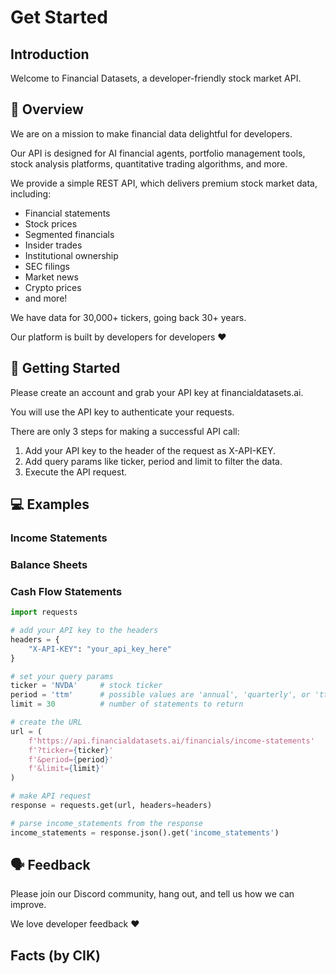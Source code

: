 # Get Started

## Introduction
Welcome to Financial Datasets, a developer-friendly stock market API.

## 👋 Overview
We are on a mission to make financial data delightful for developers.

Our API is designed for AI financial agents, portfolio management tools, stock analysis platforms, quantitative trading algorithms, and more.

We provide a simple REST API, which delivers premium stock market data, including:

- Financial statements
- Stock prices
- Segmented financials
- Insider trades
- Institutional ownership
- SEC filings
- Market news
- Crypto prices
- and more!

We have data for 30,000+ tickers, going back 30+ years.

Our platform is built by developers for developers ❤️

## 🚀 Getting Started
Please create an account and grab your API key at financialdatasets.ai.

You will use the API key to authenticate your requests.

There are only 3 steps for making a successful API call:

1. Add your API key to the header of the request as X-API-KEY.
2. Add query params like ticker, period and limit to filter the data.
3. Execute the API request.

## 💻 Examples

### Income Statements

### Balance Sheets

### Cash Flow Statements

```python
import requests

# add your API key to the headers
headers = {
    "X-API-KEY": "your_api_key_here"
}

# set your query params
ticker = 'NVDA'     # stock ticker
period = 'ttm'      # possible values are 'annual', 'quarterly', or 'ttm'
limit = 30          # number of statements to return

# create the URL
url = (
    f'https://api.financialdatasets.ai/financials/income-statements'
    f'?ticker={ticker}'
    f'&period={period}'
    f'&limit={limit}'
)

# make API request
response = requests.get(url, headers=headers)

# parse income_statements from the response
income_statements = response.json().get('income_statements')
```

## 🗣️ Feedback
Please join our Discord community, hang out, and tell us how we can improve.

We love developer feedback ❤️

## Facts (by CIK) 